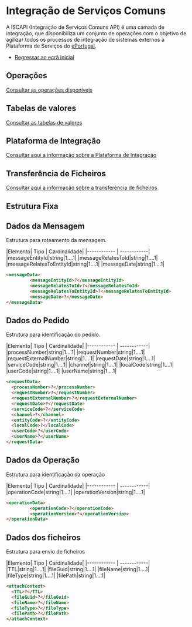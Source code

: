 ﻿# Integração de Serviços Comuns
A ISCAPI (Integração de Serviços Comuns API) é uma camada de integração, que disponibiliza um conjunto de operações com o objetivo de agilizar todos os processos de integração de sistemas externos à Plataforma de Serviços do [ePortugal](https://ePortugal.gov.pt).

- [Regressar ao ecrã inicial](../)

## Operações
[Consultar as operações disponíveis](..\operacoes)


## Tabelas de valores
[Consultar as tabelas de valores](..\tabeladevalores)

## Plataforma de Integração
[Consultar aqui a informação sobre a Plataforma de Integração](..\iap)

## Transferência de Ficheiros
[Consultar aqui a informação sobre a transferência de ficheiros](largefiles)

## Estrutura Fixa

## Dados da Mensagem
Estrutura para roteamento da mensagem.

|Elemento| Tipo | Cardinalidade|
|------------ | ------------|
|messageEntityId|string|1....1|
|messageRelatesToId|string|1....1|
|messageRelatesToEntityId|string|1....1|
|messageDate|string|1....1|

```markdown
<messageData>
         <messageEntityId>?</messageEntityId>
         <messageRelatesToId>?</messageRelatesToId>
         <messageRelatesToEntityId>?</messageRelatesToEntityId>
         <messageDate>?</messageDate>
</messageData>
```

## Dados do Pedido
Estrutura para identificação do pedido.

|Elemento| Tipo | Cardinalidade|
|------------ | ------------|
|processNumber|string|1....1|
|requestNumber|string|1....1|
|requestExternalNumber|string|1....1|
|requestDate|string|1....1|
|serviceCode|string|1....1|
|channel|string|1....1|
|localCode|string|1....1|
|userCode|string|1....1|
|userName|string|1....1|


```markdown
<requestData>
  <processNumber>?</processNumber>
  <requestNumber>?</requestNumber>
  <requestExternalNumber>?</requestExternalNumber>
  <requestDate>?</requestDate>
  <serviceCode>?</serviceCode>
  <channel>?</channel>
  <entityCode>?</entityCode>
  <localCode>?</localCode>
  <userCode>?</userCode>
  <userName>?</userName>
</requestData>
```


## Dados da Operação
Estrutura para identificação da operação

|Elemento| Tipo | Cardinalidade|
|------------ | ------------|
|operationCode|string|1....1|
|operationVersion|string|1....1|

```markdown
<operationData>
         <operationCode>?</operationCode>         
         <operationVersion>?</operationVersion>
</operationData>      
```


## Dados dos ficheiros
Estrutura para envio de ficheiros

|Elemento| Tipo | Cardinalidade|
|------------ | ------------|
|TTL|string|1....1|
|fileGuid|string|1....1|
|fileName|string|1....1|
|fileType|string|1....1|
|filePath|string|1....1|

```markdown
<attachContext>
  <TTL>?</TTL>
  <fileGuid>?</fileGuid>
  <fileName>?</fileName>
  <fileType>?</fileType>
  <filePath>?</filePath>
</attachContext>    
```
